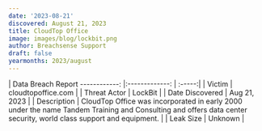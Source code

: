 ```yaml
---
date: '2023-08-21'
discovered: August 21, 2023
title: CloudTop Office
image: images/blog/lockbit.png
author: Breachsense Support
draft: false
yearmonths: 2023/august
---
```



| Data Breach Report
------------:     |:-------------:    | :-----:|
| Victim      | cloudtopoffice.com      | 
| Threat Actor      | LockBit      | 
| Date Discovered      | Aug 21, 2023      | 
| Description      | CloudTop Office was incorporated in early 2000 under the name Tandem Training and Consulting and offers data center security, world class support and equipment.      | 
| Leak Size      | Unknown      | 

